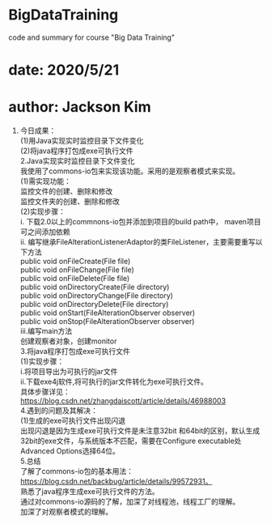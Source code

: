 # BigDataTraining
code and summary for course "Big Data Training"

# date: 2020/5/21
# author: Jackson Kim
1. 今日成果：  
    (1)用Java实现实时监控目录下文件变化  
    (2)将java程序打包成exe可执行文件  
2.Java实现实时监控目录下文件变化  
    我使用了commons-io包来实现该功能。采用的是观察者模式来实现。  
    (1)需实现功能：  
        监控文件的创建、删除和修改  
        监控文件夹的创建、删除和修改  
    (2)实现步骤：  
        i. 下载2.0以上的commnons-io包并添加到项目的build path中， maven项目可之间添加依赖  
        ii. 编写继承FileAlterationListenerAdaptor的类FileListener，主要需要重写以下方法  
            public void onFileCreate(File file)  
            public void onFileChange(File file)  
            public void onFileDelete(File file)  
            public void onDirectoryCreate(File directory)   
            public void onDirectoryChange(File directory)   
            public void onDirectoryDelete(File directory)  
            public void onStart(FileAlterationObserver observer)  
            public void onStop(FileAlterationObserver observer)  
        iii.编写main方法  
            创建观察者对象，创建monitor  
3.将java程序打包成exe可执行文件  
    (1)实现步骤：  
        i.将项目导出为可执行的jar文件  
        ii.下载exe4j软件,将可执行的jar文件转化为exe可执行文件。  
            具体步骤详见：https://blog.csdn.net/zhangdaiscott/article/details/46988003  
4.遇到的问题及其解决：  
    (1)生成的exe可执行文件出现闪退  
         出现闪退是因为生成exe可执行文件是未注意32bit 和64bit的区别，默认生成32bit的exe文件，与系统版本不匹配，需要在Configure executable处Advanced Options选择64位。  
5.总结  
    了解了commons-io包的基本用法：https://blog.csdn.net/backbug/article/details/99572931。  
    熟悉了java程序生成exe可执行文件的方法。  
    通过对commons-io源码的了解，加深了对线程池，线程工厂的理解。  
    加深了对观察者模式的理解。  
